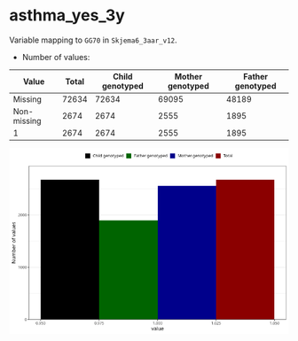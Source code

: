 # asthma_yes_3y
Variable mapping to `GG70` in `Skjema6_3aar_v12`.
- Number of values:

| Value | Total | Child genotyped | Mother genotyped | Father genotyped |
| ----- | ----- | --------------- | ---------------- | ---------------- |
| Missing | 72634 | 72634 | 69095 | 48189 |
| Non-missing | 2674 | 2674 | 2555 | 1895 |
| 1 | 2674 | 2674 | 2555 | 1895 |



![](asthma_yes_3y_n.png)



